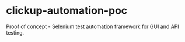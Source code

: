 # clickup-automation-poc
Proof of concept - Selenium test automation framework for GUI and API testing.

